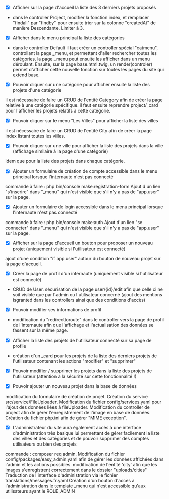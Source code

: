 
- [x] Afficher sur la page d'accueil la liste des 3 derniers projets proposés

- dans le controller Project, modifier la fonction index, et remplacer "findall" par 
"findby" pour ensuite trier sur la colonne "createdAt" de manière Descendante. Limiter à 3. 

- [x] Afficher dans le menu principal la liste des catégories

- dans le controller Default il faut créer un controller spécial "catmenu", controllant la page _menu, et 
permettant d'aller rechercher toutes les catégories. la page _menu peut ensuite les afficher dans un menu déroulant.
Ensuite, sur la page base.html.twig, un render(controler) permet d'afficher cette nouvelle fonction sur toutes les pages 
du site qui extend base.

- [x] Pouvoir cliquer sur une catégorie pour afficher ensuite la liste des projets d'une catégorie

il est nécessaire de faire un CRUD de l'entité Category afin de créer la page relative à une catégorie spécifique. il 
faut ensuite reprendre project/_card pour l'afficher les projets relatifs à cette catégorie.

- [x] Pouvoir cliquer sur le menu "Les Villes" pour afficher la liste des villes

il est nécessaire de faire un CRUD de l'entité City afin de créer la page index listant toutes les villes.

- [x] Pouvoir cliquer sur une ville pour afficher la liste des projets dans la ville (affichage similaire à la page d'une catégorie)

idem que pour la liste des projets dans chaque catégorie.

- [x] Ajouter un formulaire de création de compte accessible dans le menu principal lorsque l'internaute n'est pas connecté

commande à faire : php bin/console make:registration-form
Ajout d'un lien "s'inscrire" dans "_menu" qui n'est visible que s'il n'y a pas de "app.user" sur la page.

- [x] Ajouter un formulaire de login accessible dans le menu principal lorsque l'internaute n'est pas connecté

commande à faire : php bin/console make:auth
Ajout d'un lien "se connecter" dans "_menu" qui n'est visible que s'il n'y a pas de "app.user" sur la page.

- [x] Afficher sur la page d'accueil un bouton pour proposer un nouveau projet (uniquement visible si l'utilisateur est 
connecté)

ajout d'une condition "if app.user" autour du bouton de nouveau projet sur la page d'accueil. 

- [x] Créer la page de profil d'un internaute (uniquement visible si l'utilisateur est connecté)

- CRUD de User. sécurisation de la page user/{id}/edit afin que celle ci ne soit visible que par l'admin ou l'utilisateur concerné
(ajout des mentions isgranted dans les controllers ainsi que des conditions d'accès)

- [x] Pouvoir modifier ses informations de profil

- modification du "redirecttoroute" dans le controller vers la page de profil de l'internaute afin que l'affichage et 
l'actualisation des données se fassent sur la même page. 

- [x] Afficher la liste des projets de l'utilisateur connecté sur sa page de profile

- création d'un _card pour les projets de la liste des derniers projets de l'utilisateur contenant les actions 
"modifier" et "supprimer"

- [x] Pouvoir modifier / supprimer les projets dans la liste des projets de l'utilisateur (attention à la sécurité sur 
cette fonctionnalité !)


- [x] Pouvoir ajouter un nouveau projet dans la base de données

modification du formulaire de création de projet. Création du service src/service/FileUploader. Modification du fichier 
config/services.yaml pour l'ajout des données liées à fileUploader. Modification du controller de project afin de
gérer l'enregistrement de l'image en base de données.
Création du fichier php.ini afin de gérer "MIME exception". 

- [x] L'administrateur du site aura également accès à une interface d'administration très basique lui permettant de 
gérer facilement la liste des villes et des catégories et de pouvoir supprimer des comptes utilisateurs ou bien des 
projets

commande : composer req admin. 
Modification du fichier config/packages/easy_admin.yaml afin de gérer les données affichées dans l'admin et les actions 
possibles. 
modification de l'entité 'city' afin que les images s'enregistrent correctement dans le dossier "uploads/cities"
Traduction de l'interface d'administration via le fichier translations/messages.fr.yaml
Création d'un bouton d'accès à l'administration dans le template _menu qui n'est accessible qu'aux utilisateurs ayant 
le ROLE_ADMIN
